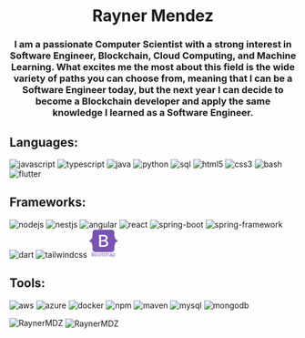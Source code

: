 <h1 align="center">Rayner Mendez</h1>

<h3 align="center">I am a passionate Computer Scientist with a strong interest in Software Engineer, Blockchain, Cloud Computing, and Machine Learning. What excites me the most about this field is the wide variety of paths you can choose from, meaning that I can be a Software Engineer today, but the next year I can decide to become a Blockchain developer and apply the same knowledge I learned as a Software Engineer.</h3>


## Languages:
<img src="https://upload.wikimedia.org/wikipedia/commons/thumb/9/99/Unofficial_JavaScript_logo_2.svg/1200px-Unofficial_JavaScript_logo_2.svg.png" alt="javascript" height="50" /> <img src="https://miro.medium.com/max/816/1*mn6bOs7s6Qbao15PMNRyOA.png" alt="typescript" height="50" /> <img src="https://upload.wikimedia.org/wikipedia/en/thumb/3/30/Java_programming_language_logo.svg/242px-Java_programming_language_logo.svg.png" alt="java" height="60" /> <img src="https://upload.wikimedia.org/wikipedia/commons/thumb/c/c3/Python-logo-notext.svg/640px-Python-logo-notext.svg.png" alt="python" height="50" /> <img src="https://hackr.io/tutorials/sql/logo-sql.svg?ver=1642082724" alt="sql" height="50" /> <img src="https://upload.wikimedia.org/wikipedia/commons/thumb/6/61/HTML5_logo_and_wordmark.svg/800px-HTML5_logo_and_wordmark.svg.png" alt="html5" height="50" /> <img src="https://upload.wikimedia.org/wikipedia/commons/thumb/d/d5/CSS3_logo_and_wordmark.svg/1200px-CSS3_logo_and_wordmark.svg.png" alt="css3" height="50" /> <img src="https://encrypted-tbn0.gstatic.com/images?q=tbn:ANd9GcRhZ74fLjQMXZK9MCa_4jG7S9XrAwWrQ6Z1-EqBbAQsCiJldaAHkwiPuxpEXya1UwZvQhQ&usqp=CAU" alt="bash" height="50" /> <img src="https://logowik.com/content/uploads/images/flutter5786.jpg" alt="flutter" height="50" />

## Frameworks:
<img src="https://media.istockphoto.com/vectors/nodejs-vector-logo-backend-programming-in-javascript-server-vector-id1195857274?k=20&m=1195857274&s=170667a&w=0&h=k8oHsv3ehrvhviozLlvhEjGHweiHU7hbBv7bHEkgUqc=" alt="nodejs" height="50" /> <img src="https://res.cloudinary.com/practicaldev/image/fetch/s--yblwVfXu--/c_limit%2Cf_auto%2Cfl_progressive%2Cq_auto%2Cw_880/https://thepracticaldev.s3.amazonaws.com/i/2xwnrswa6wfscoknc63c.png" alt="nestjs" height="50" /> <img src="https://upload.wikimedia.org/wikipedia/commons/thumb/c/cf/Angular_full_color_logo.svg/1200px-Angular_full_color_logo.svg.png" alt="angular" height="50" /> <img src="https://upload.wikimedia.org/wikipedia/commons/thumb/a/a7/React-icon.svg/1200px-React-icon.svg.png" alt="react" height="50" /> <img src="https://pbs.twimg.com/profile_images/1235868806079057921/fTL08u_H_400x400.png" alt="spring-boot" height="50" /> <img src="https://spring.io/images/OG-Spring.png" alt="spring-framework" height="50" /> <img src="https://miro.medium.com/max/400/1*yG6sdo2-MFmZQUgjrgtzXA.png" alt="dart" height="50" /> <img src="https://miro.medium.com/max/712/0*QXkyD4rFK7ivYf9-.png" alt="tailwindcss" height="50" /> <img src="https://raw.githubusercontent.com/devicons/devicon/master/icons/bootstrap/bootstrap-plain-wordmark.svg" alt="bootstrap" height="50" />

## Tools:
<img src="https://pds.police.uk/wp-content/uploads/2022/02/AWS_logo_updated-1024x683.png" alt="aws" height="50" /> <img src="https://iteraprocess.com/wp-content/uploads/2020/10/azure.jpg" alt="azure" height="50" /> <img src="https://servicenav.coservit.com/wp-content/uploads/2021/05/203.jpg" alt="docker" height="50" /> <img src="https://www.w3schools.com/whatis/img_npm.jpg" alt="npm" height="50" /> <img src="https://www.simplilearn.com/ice9/free_resources_article_thumb/Maven.png" alt="maven" height="50" /> <img src="https://pbs.twimg.com/profile_images/1255113654049128448/J5Yt92WW_400x400.png" alt="mysql" height="50" /> <img src="https://g.foolcdn.com/art/companylogos/square/mdb.png" alt="mongodb" height="50" /> <img src="https://miro.medium.com/max/1400/0*0bGgvQVttKvcr3qd.png" alt="" height="50" />

<p><img align="left" src="https://github-readme-stats.vercel.app/api/top-langs?username=RaynerMDZ&show_icons=true&locale=en&layout=compact" alt="RaynerMDZ" /></p>
<p>&nbsp;<img align="center" src="https://github-readme-stats.vercel.app/api?username=RaynerMDZ&show_icons=true&locale=en" alt="RaynerMDZ" /></p>
